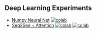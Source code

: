 ## Deep Learning Experiments

* [Numpy Neural Net](https://github.com/msarmi9/dlxp/blob/master/colab/numpy-neural-net.ipynb) [![colab](https://colab.research.google.com/assets/colab-badge.svg)](https://colab.research.google.com/github/msarmi9/dlxp/blob/master/colab/numpy-neural-net.ipynb)
* [Seq2Seq + Attention](https://github.com/msarmi9/dlxp/blob/master/colab/seq2seq.ipynb)  [![colab](https://colab.research.google.com/assets/colab-badge.svg)](https://colab.research.google.com/github/msarmi9/dlxp/blob/master/colab/seq2seq.ipynb) [![colab](https://img.shields.io/badge/🤗-Open%20in%20Spaces-blue)](https://huggingface.co/spaces/msarmi9/multi30k)
